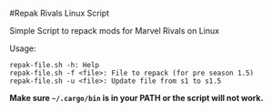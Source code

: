 #Repak Rivals Linux Script

Simple Script to repack mods for Marvel Rivals on Linux

Usage:
```
repak-file.sh -h: Help
repak-file.sh -f <file>: File to repack (for pre season 1.5)
repak-file.sh -u <file>: Update file from s1 to s1.5
```

**Make sure `~/.cargo/bin` is in your PATH or the script will not work.**
